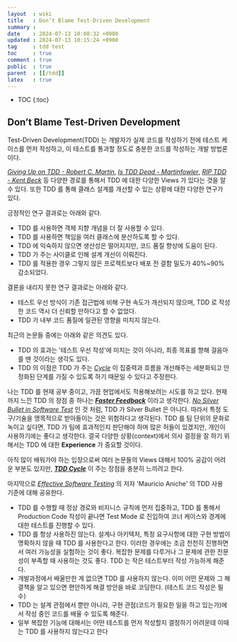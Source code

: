 ```yaml
---
layout  : wiki
title   : Don’t Blame Test-Driven Development
summary : 
date    : 2024-07-13 10:08:32 +0900
updated : 2024-07-13 10:15:24 +0900
tag     : tdd test
toc     : true
comment : true
public  : true
parent  : [[/tdd]]
latex   : true
---
```

* TOC
{:toc}

## Don’t Blame Test-Driven Development

Test-Driven Development(TDD) 는 개발자가 실제 코드를 작성하기 전에 테스트 케이스를 먼저 작성하고, 이 테스트를 통과할 정도로 충분한 코드를 작성하는 개발 방법론이다.

_[Giving Up on TDD - Robert C. Martin](https://blog.cleancoder.com/uncle-bob/2016/03/19/GivingUpOnTDD.html)_, _[Is TDD Dead - Martinfowler](https://martinfowler.com/articles/is-tdd-dead/)_, _[RIP TDD - Kent Beck](https://www.facebook.com/notes/kent-beck/rip-tdd/750840194948847/?_rdr)_ 등
다양한 경로를 통해서 TDD 에 대한 다양한 Views 가 있다는 것을 알 수 있다. 또한 TDD 를 통해 클래스 설계를 개선할 수 있는 상황에 대한 다양한 연구가 있다.

긍정적인 연구 결과로는 아래와 같다.

- TDD 를 사용하면 객체 지향 개념을 더 잘 사용할 수 있다.
- TDD 를 사용하면 책임을 여러 클래스에 분산하도록 할 수 있다.
- TDD 에 익숙하지 않으면 생산성은 떨어지지만, 코드 품질 향상에 도움이 된다.
- TDD 가 주는 사이클로 인해 설계 개선이 이뤄진다.
- TDD 를 적용한 경우 그렇지 않은 프로젝트보다 배포 전 결함 밀도가 40%~90% 감소되었다.

결론을 내리지 못한 연구 결과로는 아래와 같다.

- 테스트 우선 방식이 기존 접근법에 비해 구현 속도가 개선되지 않으며, TDD 로 작성한 코드 역시 더 신뢰할 만하다고 할 수 없었다.
- TDD 가 내부 코드 품질에 일관된 영향을 미치지 않는다.

최근의 논문들 중에는 아래와 같은 의견도 있다.

- TDD 의 효과는 '테스트 우선 작성'에 미치는 것이 아니라, 최종 목표를 향해 걸음마를 뗀 것이라는 생각도 있다. 
- TDD 의 이점은 TDD 가 주는 _[Cycle](https://baekjungho.github.io/wiki/tdd/tdd-red-green-refactor/)_ 이 집중력과 흐름을 개선해주는 세분화되고 안정화된 단계를 가질 수 있도록 하기 때문일 수 있다고 주장한다.

나는 TDD 를 현재 공부 중이고, 가끔 현업에서도 적용해보려는 시도를 하고 있다. 현재까지 느낀 TDD 의 장점 중 하나는 ___[Faster Feedback](https://baekjungho.github.io/wiki/tdd/tdd-interface-design-decisions/)___ 이라고 생각한다.
_[No Silver Bullet in Software Test](https://baekjungho.github.io/wiki/test/test-no-silver-bullet/)_ 인 것 처럼, TDD 가 Silver Bullet 은 아니다. 따라서 특정 도구/기술을 맹목적으로 받아들이는 것은 위험하다고 생각된다.
TDD 를 팀 단위의 문화로 녹이고 싶다면, TDD 가 팀에 효과적인지 판단해야 하며 많은 허들이 있겠지만, 개인이 사용하기에는 좋다고 생각한다.
결국 다양한 상황(context)에서 의사 결정을 잘 하기 위해서는 TDD 에 대한 __Experience__ 가 중요할 것이다.

아직 많이 배워가야 하는 입장으로써 여러 논문들의 Views 대해서 100% 공감이 어려운 부분도 있지만, ___[TDD Cycle](https://baekjungho.github.io/wiki/tdd/tdd-red-green-refactor/)___ 이 주는 장점을 충분히 느끼려고 한다. 

마지막으로 _[Effective Software Testing](https://www.amazon.com/Effective-Software-Testing-developers-guide/dp/1633439933)_ 의 저자 'Mauricio Aniche' 의 TDD 사용 기준에 대해 공유한다.

- TDD 를 수행할 때 정상 경로와 비지니스 규칙에 먼저 집중하고, TDD 를 통해서 Production Code 작성이 끝나면 Test Mode 로 진입하여 코너 케이스와 경계에 대한 테스트를 진행할 수 있다.
- TDD 를 항상 사용하진 않는다. 설계나 아키텍처, 특정 요구사항에 대한 구현 방법이 명확하지 않을 때 TDD 를 사용한다고 한다. 이러한 경우에는 조금 천천히 진행하면서 여러 가능성을 실험하는 것이 좋다. 복잡한 문제를 다루거나 그 문제에 관한 전문성이 부족할 때 사용하는 것도 좋다. TDD 는 작은 테스트부터 작성 가능하게 해준다.
- 개발과정에서 배울만한 게 없으면 TDD 를 사용하지 않는다. 이미 어떤 문제와 그 해결책을 알고 있으면 편안하게 해결 방안을 바로 코딩한다. (테스트 코드 작성은 필수)
- TDD 는 설계 관점에서 뿐만 아니라, 구현 관점(코드가 필요한 일을 하고 있는가)에서 작성 중인 코드를 배울 수 있도록 해준다.
- 일부 복잡한 기능에 대해서는 어떤 테스트를 먼저 작성할지 결정하기 어려운데 이때는 TDD 를 사용하지 않는다고 한다